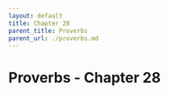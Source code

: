```yaml
---
layout: default
title: Chapter 28
parent_title: Proverbs
parent_url: ./proverbs.md
---
```


# Proverbs - Chapter 28
